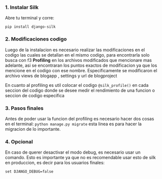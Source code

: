 ### 1. **Instalar Silk**

Abre tu terminal y corre:

`pip install django-silk`

### 2. **Modificaciones codigo**
Luego de la instalacion es necesario realizar las modificaciones en el codigo las cuales se detallan en el mismo codigo, para encontrarla solo busca con f3 **Profiling** en los archivos modificados que mencionare mas adelante, asi se encontraran los puntos exactos de modificacion ya que los mencione en el codigo con ese nombre. 
 Especificamente se modificaron el archivo views de blogapp , settings y url de blogproject

En cuanto al profiling es util colocar el codigo `@silk_profile()` en cada seccion del codigo donde se desee medir el rendimiento de una funcion o seccion de codigo especifica

### 3. **Pasos finales**
Antes de poder usar la funcion del profiling es necesario hacer dos cosas en el terminal:
`python manage.py migrate`
esta linea es para hacer la migracion de lo importante. 

### 4. **Opcional** ###
En caso de querer desactivar el modo debug, es necesario usar un comando. Esto es importante ya que no es recomendable usar esto de silk en produccion, es decir para los usuarios finales: 

`set DJANGO_DEBUG=false`

